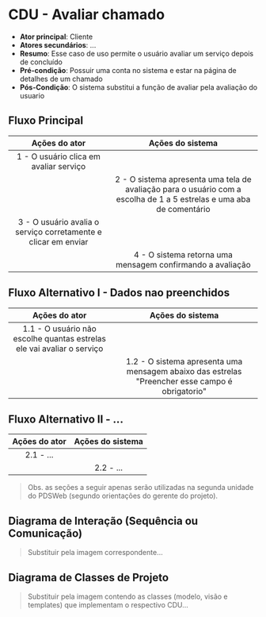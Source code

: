 # CDU - Avaliar chamado

- **Ator principal**: Cliente
- **Atores secundários**: ...	 
- **Resumo**: Esse caso de uso permite o usuário avaliar um serviço depois de concluído
- **Pré-condição**: Possuir uma conta no sistema e estar na página de detalhes de um chamado
- **Pós-Condição**: O sistema substitui a função de avaliar pela avaliação do usuario

## Fluxo Principal
| Ações do ator | Ações do sistema |
| :-----------------: | :-----------------: | 
| 1 - O usuário clica em avaliar serviço | |  
| | 2 - O sistema apresenta uma tela de avaliação para o usuário com a escolha de 1 a 5 estrelas e uma aba de comentário | 
| 3 - O usuário avalia o serviço corretamente e clicar em enviar | | 
| | 4 - O sistema retorna uma mensagem confirmando a avaliação |  

## Fluxo Alternativo I - Dados nao preenchidos
| Ações do ator | Ações do sistema |
| :-----------------: |:-----------------: | 
| 1.1 - O usuário não escolhe quantas estrelas ele vai avaliar o serviço | |  
| | 1.2 - O sistema apresenta uma mensagem abaixo das estrelas "Preencher esse campo é obrigatorio"|

## Fluxo Alternativo II - ...
| Ações do ator | Ações do sistema |
| :-----------------: | :-----------------: | 
| 2.1 - ... | |  
| | 2.2 - ... |  

> Obs. as seções a seguir apenas serão utilizadas na segunda unidade do PDSWeb (segundo orientações do gerente do projeto).

## Diagrama de Interação (Sequência ou Comunicação)

> Substituir pela imagem correspondente...

## Diagrama de Classes de Projeto

> Substituir pela imagem contendo as classes (modelo, visão e templates) que implementam o respectivo CDU...

